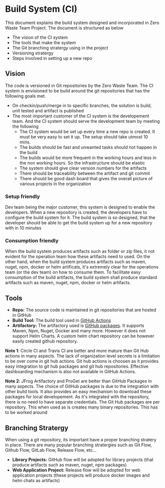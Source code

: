 # Build System (CI)

This document explains the build system designed and incorporated in Zero Waste Team Project. The document is structured as below
* The vision of the CI system
* The tools that make the system
* The Git branching stratergy using in the project
* Versioning stratergy
* Steps involved in setting up a new repo

## Vision

The code is versioned in Git repositories by the Zero Waste Team. The CI system is envisioned to be build around the git repositories that has the following goals met. 
* On checkin/push/merge in to specific branches, the solution is build, unit tested and artifact is published
* The most important customer of the CI system is the developement team. And the CI system should serve the development team by meeting the following
  * The CI system would be set up every time a new repo is created. It must be very easy to set it up. The setup should take utmost 10 mins.
  * The builds should be fast and unwanted tasks should not happen in the build
  * The builds would be more frequent in the working hours and less in the non working hours. So the infrastructure should be elastic
  * The system should give clear version numbers for the artifacts
  * There should be traceability between the artifact and git commit
  * There should be good dash board that gives the overall picture of various projects in the organization
  

### Setup friendly
Dev team being the major customer, this system is designed to enable the developers. When a new repository is created, the developers have to configure the build system for it. The build system is so designed, that the developer should be able to get the build system up for a new repository with in 10 minutes

### Consumption friendly
When the build system produces artifacts such as folder or zip files, it not evident for the operation team how these artifacts need to used. On the other hand, when the build system produces artifacts such as maven, nuget, npm, docker or helm artificats, it's extremely clear for the operations team (or the dev team) on how to consume them. To facilitate easy consumption of the build artifacts, the build system shall produce standard artifacts such as maven, nuget, npm, docker or helm artifacts.

## Tools
* **Repo:** The source code is maintained in git repositories that are hosted in GitHub
* **Build Tool:** The build tool used in [GitHub Actions](https://help.github.com/en/actions) 
* **Artifactory:** The artifactory used is [GitHub packages](https://help.github.com/en/packages/publishing-and-managing-packages/about-github-packages). It supports Maven, Npm, Nuget, Docker and many more. However it does not support Helm Charts. A custom helm chart repository can be however easily created github repository.

**Note 1**: Circle CI and Travis CI are better and more mature than Git Hub actions in many aspects. The lack of organization level secrets is a limitation to be over come in git hub actions. Git hub actions is choosen as it provides easy integration to git hub packages and git hub repositories. Effective dashboarding mechanism is also not available in GitHub Actions.

**Note 2**: JFrog Artifactory and ProGet are better than GitHub Packages in many aspects. The choice of GitHub packages is due to the integration with other build tools. It also provides an easy mechanism to download these packages for local developement. As it's integrated with the repository, there is no need to have separate credentials. The Git Hub packages are per repository. This when used as is creates many binary repositories. This has to be worked around


## Branching Stratergy

When using a git repository, its important have a proper branching stratery in place. There are many popular branching stratergies such as Git Flow, Github Flow, GitLab Flow, Release Flow, etc...

* **Library Projects:** GitHub flow will be adopted for library projects (that produce artifacts such as maven, nuget, npm packages)
* **Web Application Project:** Release flow will be adopted for web application projects (these projects will produce docker images and helm chats as artifacts) 
